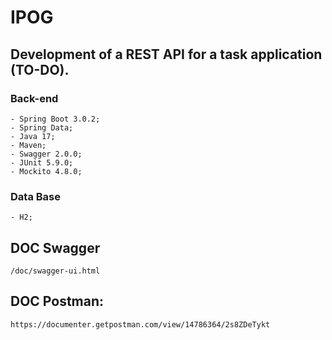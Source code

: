 # IPOG

## Development of a REST API for a task application (TO-DO).

### Back-end
    - Spring Boot 3.0.2;
    - Spring Data;
    - Java 17;
    - Maven;
    - Swagger 2.0.0;
    - JUnit 5.9.0;
    - Mockito 4.8.0;

### Data Base
    - H2;

## DOC Swagger
```shell script
/doc/swagger-ui.html
```

## DOC Postman: 
```shell script
https://documenter.getpostman.com/view/14786364/2s8ZDeTykt
```
